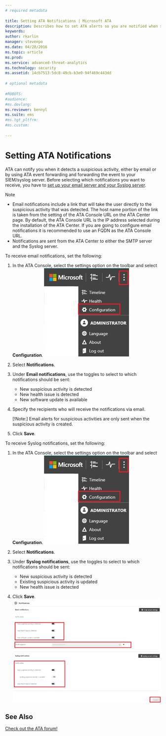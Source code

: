 ```yaml
---
# required metadata

title: Setting ATA Notifications | Microsoft ATA
description: Describes how to set ATA alerts so you are notified when suspicious activities are detected.
keywords:
author: rkarlin
manager: stevenpo
ms.date: 04/28/2016
ms.topic: article
ms.prod:
ms.service: advanced-threat-analytics
ms.technology: security
ms.assetid: 14cb7513-5dc8-49cb-b3e0-94f469c443dd

# optional metadata

#ROBOTS:
#audience:
#ms.devlang:
ms.reviewer: bennyl
ms.suite: ems
#ms.tgt_pltfrm:
#ms.custom:

---
```


# Setting ATA Notifications
ATA can notify you when it detects a suspicious activity, either by email or by using ATA event forwarding and forwarding the event to your SIEM/syslog server. Before selecting which notifications you want to receive, you have to [set up your email server and your Syslog server](setting-syslog-email-server-settings.md).

> [!NOTE]
> -   Email notifications include a link that will take the user directly to the suspicious activity that was detected. The host name portion of the link is taken from the setting of the ATA Console URL on the ATA Center page. By default, the ATA Console URL is the IP address selected during the installation of the ATA Center.  If you are going to configure email notifications it is recommended to use an FQDN as the ATA Console URL.
> -   Notifications are sent from the ATA Center to either the SMTP server and the Syslog server.

To receive email notifications, set the following:


1. In the ATA Console, select the settings option on the toolbar and select **Configuration**.
![ATA configuration settings icon](media/ATA-config-icon.JPG)

2. Select **Notifications**.
3. Under **Email notifications**, use the toggles to select to which notifications should be sent:


	- New suspicious activity is detected
	- New health issue is detected
	- New software update is available

4. Specify the recipients who will receive the notifications via email.

	[!Note:] Email alerts for suspicious activities are only sent when the suspicious activity is created.


5. Click **Save**.

To receive Syslog notifications, set the following:


1. In the ATA Console, select the settings option on the toolbar and select **Configuration**.
![ATA configuration settings icon](media/ATA-config-icon.JPG)

2. Select **Notifications**.
3. Under **Syslog notifications**, use the toggles to select to which notifications should be sent:


	- New suspicious activity is detected
	- Existing suspicious activity is updated
	- New health issue is detected
5. Click **Save**.
![ATA notification settings image](media/ATA-notification-settings.png)




## See Also
[Check out the ATA forum!](https://social.technet.microsoft.com/Forums/security/home?forum=mata)
